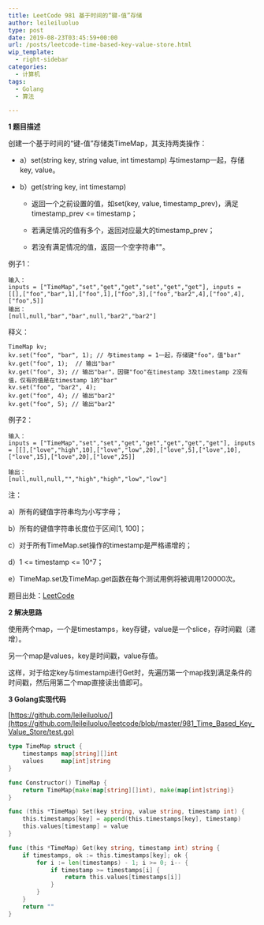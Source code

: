 ```yaml
---
title: LeetCode 981 基于时间的“键-值”存储
author: leileiluoluo
type: post
date: 2019-08-23T03:45:59+00:00
url: /posts/leetcode-time-based-key-value-store.html
wip_template:
  - right-sidebar
categories:
  - 计算机
tags:
  - Golang
  - 算法

---
```

**1 题目描述**
  
创建一个基于时间的“键-值”存储类TimeMap，其支持两类操作：

- a）set(string key, string value, int timestamp)
    与timestamp一起，存储key, value。

- b）get(string key, int timestamp)

    * 返回一个之前设置的值，如set(key, value, timestamp_prev)，满足timestamp_prev <= timestamp；

    * 若满足情况的值有多个，返回对应最大的timestamp_prev；

    * 若没有满足情况的值，返回一个空字符串""。

例子1：

```
输入：
inputs = ["TimeMap","set","get","get","set","get","get"], inputs = [[],["foo","bar",1],["foo",1],["foo",3],["foo","bar2",4],["foo",4],["foo",5]]
输出：
[null,null,"bar","bar",null,"bar2","bar2"]
```

释义：

```
TimeMap kv;   
kv.set("foo", "bar", 1); // 与timestamp = 1一起，存储键"foo"，值"bar"  
kv.get("foo", 1);  // 输出"bar"   
kv.get("foo", 3); // 输出"bar"，因键"foo"在timestamp 3及timestamp 2没有值，仅有的值是在timestamp 1的"bar"
kv.set("foo", "bar2", 4);   
kv.get("foo", 4); // 输出"bar2"   
kv.get("foo", 5); // 输出"bar2"
```

例子2：

```
输入：
inputs = ["TimeMap","set","set","get","get","get","get","get"], inputs = [[],["love","high",10],["love","low",20],["love",5],["love",10],["love",15],["love",20],["love",25]]

输出：
[null,null,null,"","high","high","low","low"]
```

注：
  
a）所有的键值字符串均为小写字母；
  
b）所有的键值字符串长度位于区间[1, 100]；
  
c）对于所有TimeMap.set操作的timestamp是严格递增的；
  
d）1 <= timestamp <= 10^7；
  
e）TimeMap.set及TimeMap.get函数在每个测试用例将被调用120000次。

题目出处：[LeetCode](https://leetcode.com/problems/time-based-key-value-store/)

**2 解决思路**
  
使用两个map，一个是timestamps，key存键，value是一个slice，存时间戳（递增）。
  
另一个map是values，key是时间戳，value存值。
  
这样，对于给定key与timestamp进行Get时，先遍历第一个map找到满足条件的时间戳，然后用第二个map直接读出值即可。

**3 Golang实现代码**
  
[https://github.com/leileiluoluo/](https://github.com/leileiluoluo/leetcode/blob/master/981_Time_Based_Key_Value_Store/test.go)

```go
type TimeMap struct {
    timestamps map[string][]int
    values     map[int]string
}

func Constructor() TimeMap {
    return TimeMap{make(map[string][]int), make(map[int]string)}
}

func (this *TimeMap) Set(key string, value string, timestamp int) {
    this.timestamps[key] = append(this.timestamps[key], timestamp)
    this.values[timestamp] = value
}

func (this *TimeMap) Get(key string, timestamp int) string {
    if timestamps, ok := this.timestamps[key]; ok {
        for i := len(timestamps) - 1; i >= 0; i-- {
            if timestamp >= timestamps[i] {
                return this.values[timestamps[i]]
            }
        }
    }
    return ""
}
```